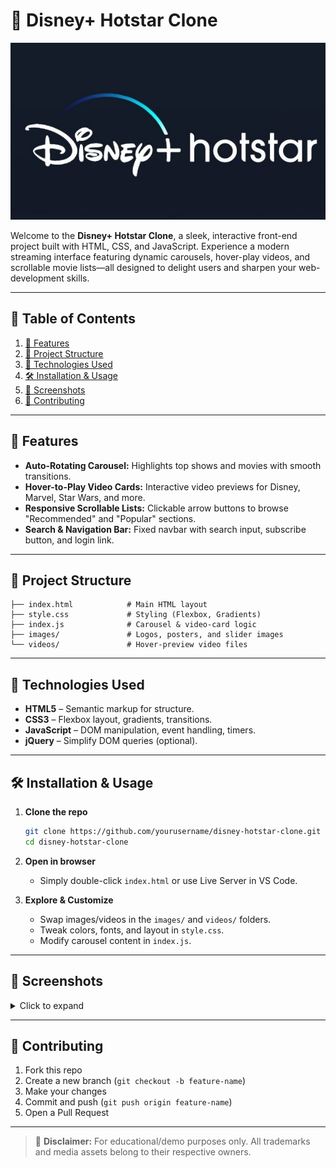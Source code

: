 # 🦄 Disney+ Hotstar Clone

![Project Banner](images/logoorg.jpg)

Welcome to the **Disney+ Hotstar Clone**, a sleek, interactive front-end project built with HTML, CSS, and JavaScript. Experience a modern streaming interface featuring dynamic carousels, hover-play videos, and scrollable movie lists—all designed to delight users and sharpen your web-development skills.

---

## 🔖 Table of Contents

1. [🚀 Features](#-features)
2. [📂 Project Structure](#-project-structure)
3. [🎨 Technologies Used](#-technologies-used)
4. [🛠️ Installation & Usage](#️-installation--usage)
5. [📸 Screenshots](#-screenshots)
6. [🤝 Contributing](#-contributing)

---

## 🚀 Features

* **Auto-Rotating Carousel:** Highlights top shows and movies with smooth transitions.
* **Hover-to-Play Video Cards:** Interactive video previews for Disney, Marvel, Star Wars, and more.
* **Responsive Scrollable Lists:** Clickable arrow buttons to browse "Recommended" and "Popular" sections.
* **Search & Navigation Bar:** Fixed navbar with search input, subscribe button, and login link.

---

## 📂 Project Structure

```plaintext
├── index.html            # Main HTML layout
├── style.css             # Styling (Flexbox, Gradients)
├── index.js              # Carousel & video-card logic
├── images/               # Logos, posters, and slider images
└── videos/               # Hover-preview video files
```

---

## 🎨 Technologies Used

* **HTML5** – Semantic markup for structure.
* **CSS3** – Flexbox layout, gradients, transitions.
* **JavaScript** – DOM manipulation, event handling, timers.
* **jQuery** – Simplify DOM queries (optional).

---

## 🛠️ Installation & Usage

1. **Clone the repo**

   ```bash
   git clone https://github.com/yourusername/disney-hotstar-clone.git
   cd disney-hotstar-clone
   ```
2. **Open in browser**

   * Simply double-click `index.html` or use Live Server in VS Code.
3. **Explore & Customize**

   * Swap images/videos in the `images/` and `videos/` folders.
   * Tweak colors, fonts, and layout in `style.css`.
   * Modify carousel content in `index.js`.

---

## 📸 Screenshots

<details>
<summary>Click to expand</summary>

|          Carousel Banner         |          Video Cards         |
| :------------------------------: | :--------------------------: |
| ![Slider](images/slider%201.PNG) | ![Marvel](images/marvel.PNG) |

|               Movie List              |           Popular Shows           |
| :-----------------------------------: | :-------------------------------: |
| ![Movie Cards](images/poster%201.png) | ![Popular](images/poster%202.png) |

</details>

---

## 🤝 Contributing

1. Fork this repo
2. Create a new branch (`git checkout -b feature-name`)
3. Make your changes
4. Commit and push (`git push origin feature-name`)
5. Open a Pull Request

---

> 🔔 **Disclaimer:** For educational/demo purposes only. All trademarks and media assets belong to their respective owners.
